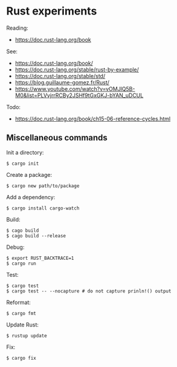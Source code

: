 # Rust experiments

Reading:
- https://doc.rust-lang.org/book

See: 
- https://doc.rust-lang.org/book/
- https://doc.rust-lang.org/stable/rust-by-example/
- https://doc.rust-lang.org/stable/std/
- https://blog.guillaume-gomez.fr/Rust/
- https://www.youtube.com/watch?v=vOMJlQ5B-M0&list=PLVvjrrRCBy2JSHf9tGxGKJ-bYAN_uDCUL

Todo:
- https://doc.rust-lang.org/book/ch15-06-reference-cycles.html


## Miscellaneous commands

Init a directory:

    $ cargo init


Create a package:

    $ cargo new path/to/package    


Add a dependency:

    $ cargo install cargo-watch


Build:

    $ cago build
    $ cago build --release
    

Debug:

    $ export RUST_BACKTRACE=1
    $ cargo run
    

Test:

    $ cargo test 
    $ cargo test -- --nocapture # do not capture prinln!() output


Reformat:

    $ cargo fmt
    

Update Rust:

    $ rustup update


Fix:

    $ cargo fix

